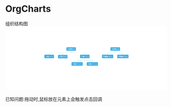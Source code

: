 # OrgCharts
组织结构图
![Image](https://github.com/conesat/OrgCharts/blob/master/github_image/rec.gif)

已知问题:拖动时,鼠标放在元素上会触发点击回调
